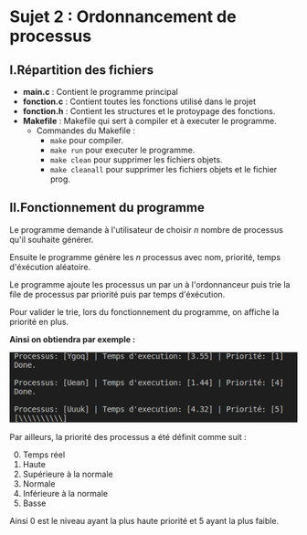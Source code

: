 # Sujet 2 : Ordonnancement de processus
## I.Répartition des fichiers

- **main.c** : Contient le programme principal
- **fonction.c** : Contient toutes les fonctions utilisé dans le projet
- **fonction.h** : Contient les structures et le protoypage des fonctions.
- **Makefile** : Makefile qui sert à compiler et à executer le programme.
  - Commandes du Makefile : 
    - `make` pour compiler.
    - `make run` pour executer le programme.
    - `make clean` pour supprimer les fichiers objets.
    - `make cleanall` pour supprimer les fichiers objets et le fichier prog.

## II.Fonctionnement du programme

Le programme demande à l'utilisateur de choisir *n* nombre de processus qu'il souhaite générer.

Ensuite le programme génère les *n* processus avec nom, priorité, temps d'éxécution aléatoire.

Le programme ajoute les processus un par un à l'ordonnanceur puis trie la file de processus par priorité puis par temps d'éxécution.

Pour valider le trie, lors du fonctionnement du programme, on affiche la priorité en plus.

**Ainsi on obtiendra par exemple :** 

![Screen Console](screenshot_console.png)

Par ailleurs, la priorité des processus a été définit comme suit :

  0. Temps réel
  1. Haute
  2. Supérieure à la normale
  3. Normale
  4. Inférieure à la normale
  5. Basse

Ainsi 0 est le niveau ayant la plus haute priorité et 5 ayant la plus faible.
